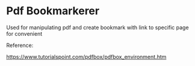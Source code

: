 # Pdf Bookmarkerer

Used for manipulating pdf and create bookmark with link to specific page for convenient

Reference:

https://www.tutorialspoint.com/pdfbox/pdfbox_environment.htm
